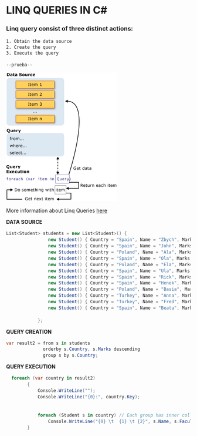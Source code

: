 # LINQ QUERIES IN C#

### Linq query consist of three distinct actions:
	
	1. Obtain the data source
	2. Create the query
	3. Execute the query

	--prueba--
![query](linq_query.png)

More information about Linq Queries [here](https://docs.microsoft.com/en-us/dotnet/csharp/programming-guide/concepts/linq/introduction-to-linq-queries)



**DATA SOURCE**

```c#
List<Student> students = new List<Student>() {
                new Student() { Country = "Spain", Name = "Zbych", Marks = 13, Faculty = "Informatics"} ,
                new Student() { Country = "Spain", Name = "John", Marks = 11, Faculty = "Informatics"} ,
                new Student() { Country = "Poland", Name = "Ala", Marks = 12, Faculty = "Mathematics" } ,
                new Student() { Country = "Spain", Name = "Ola", Marks = 9, Faculty = "Informatics" } ,
                new Student() { Country = "Poland", Name = "Ela", Marks = 4, Faculty = "Mathematics"} ,
                new Student() { Country = "Spain", Name = "Ula", Marks = 10, Faculty = "Informatics" },
                new Student() { Country = "Spain", Name = "Rick", Marks = 12, Faculty = "Medicine" },
                new Student() { Country = "Spain", Name = "Henek", Marks = 10, Faculty = "Mathematics" },
                new Student() { Country = "Poland", Name = "Basia", Marks = 14, Faculty = "Medicine" },
                new Student() { Country = "Turkey", Name = "Anna", Marks = 11, Faculty = "Mathematics" },
                new Student() { Country = "Turkey", Name = "Fred", Marks = 5, Faculty = "Informatics" },
                new Student() { Country = "Spain", Name = "Beata", Marks = 9, Faculty = "Psychology" }

            };
```


**QUERY CREATION**

```c#
var result2 = from s in students
              orderby s.Country, s.Marks descending
              group s by s.Country;
````




**QUERY EXECUTION**

```c#
  foreach (var country in result2)
        {
            Console.WriteLine("");
            Console.WriteLine("{0}:", country.Key);  


            foreach (Student s in country) // Each group has inner collection
                Console.WriteLine("{0} \t  {1} \t {2}", s.Name, s.Faculty, s.Marks);
        }
````
	
